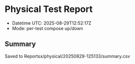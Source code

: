 # Physical Test Report
- Datetime UTC: 2025-08-29T12:52:17Z
- Mode: per-test compose up/down

## Summary
Saved to Reportsx/physical/20250829-125133/summary.csv
